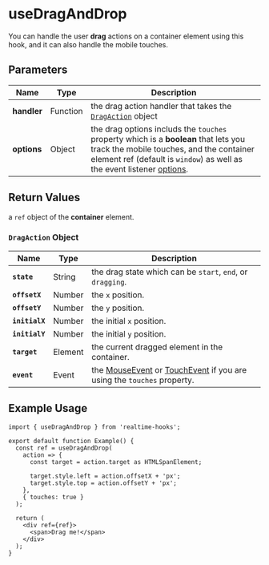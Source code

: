 # useDragAndDrop

You can handle the user **drag** actions on a container element using this hook, and it can also handle the mobile touches.

## Parameters

| Name        | Type     | Description                                                                                                                                                                                                                                   |
| ----------- | -------- | --------------------------------------------------------------------------------------------------------------------------------------------------------------------------------------------------------------------------------------------- |
| **handler** | Function | the drag action handler that takes the [`DragAction`](#dragaction-object) object                                                                                                                                                              |
| **options** | Object   | the drag options includs the `touches` property which is a **boolean** that lets you track the mobile touches, and the container element ref (default is `window`) as well as the event listener [options](./useEventListener.md#parameters). |

## Return Values

a `ref` object of the **container** element.

### `DragAction` Object

| Name           | Type    | Description                                                                                                                                                                                         |
| -------------- | ------- | --------------------------------------------------------------------------------------------------------------------------------------------------------------------------------------------------- |
| **`state`**    | String  | the drag state which can be `start`, `end`, or `dragging`.                                                                                                                                          |
| **`offsetX`**  | Number  | the `x` position.                                                                                                                                                                                   |
| **`offsetY`**  | Number  | the `y` position.                                                                                                                                                                                   |
| **`initialX`** | Number  | the initial `x` position.                                                                                                                                                                           |
| **`initialY`** | Number  | the initial `y` position.                                                                                                                                                                           |
| **`target`**   | Element | the current dragged element in the container.                                                                                                                                                       |
| **`event`**    | Event   | the [MouseEvent](https://developer.mozilla.org/en-US/docs/Web/API/MouseEvent) or [TouchEvent](https://developer.mozilla.org/en-US/docs/Web/API/TouchEvent) if you are using the `touches` property. |

## Example Usage

```tsx
import { useDragAndDrop } from 'realtime-hooks';

export default function Example() {
  const ref = useDragAndDrop(
    action => {
      const target = action.target as HTMLSpanElement;

      target.style.left = action.offsetX + 'px';
      target.style.top = action.offsetY + 'px';
    },
    { touches: true }
  );

  return (
    <div ref={ref}>
      <span>Drag me!</span>
    </div>
  );
}
```
